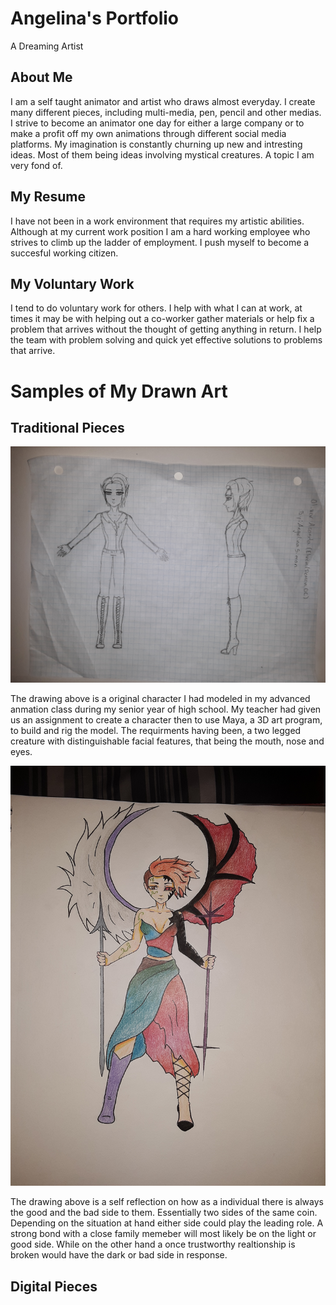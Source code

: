 # Angelina's Portfolio

A Dreaming Artist

## About Me

I am a self taught animator and artist who draws almost everyday. I create many different pieces, including multi-media, pen, pencil and other medias. I strive to become an animator one day for either a large company or to make a profit off my own animations through different social media platforms. My imagination is constantly churning up new and intresting ideas. Most of them being ideas involving mystical creatures. A topic I am very fond of.

## My Resume

I have not been in a work environment that requires my artistic abilities. Although at my current work position I am a hard working employee who strives to climb up the ladder of employment. I push myself to become a succesful working citizen.

## My Voluntary Work

I tend to do voluntary work for others. I help with what I can at work, at times it may be with helping out a co-worker gather materials or help fix a problem that arrives without the thought of getting anything in return. I help the team with problem solving and quick yet effective solutions to problems that arrive.

# Samples of My Drawn Art

## Traditional Pieces

![](20200404_011549.jpg)

The drawing above is a original character I had modeled in my advanced anmation class during my senior year of high school. My teacher had given us an assignment to create a character then to use Maya, a 3D art program, to build and rig the model. The requirments having been, a two legged creature with distinguishable facial features, that being the mouth, nose and eyes.

![](20200320_155553.jpg)

The drawing above is a self reflection on how as a individual there is always the good and the bad side to them. Essentially two sides of the same coin. Depending on the situation at hand either side could play the leading role. A strong bond with a close family memeber will most likely be on the light or good side. While on the other hand a once trustworthy realtionship is broken would have the dark or bad side in response.

## Digital Pieces




